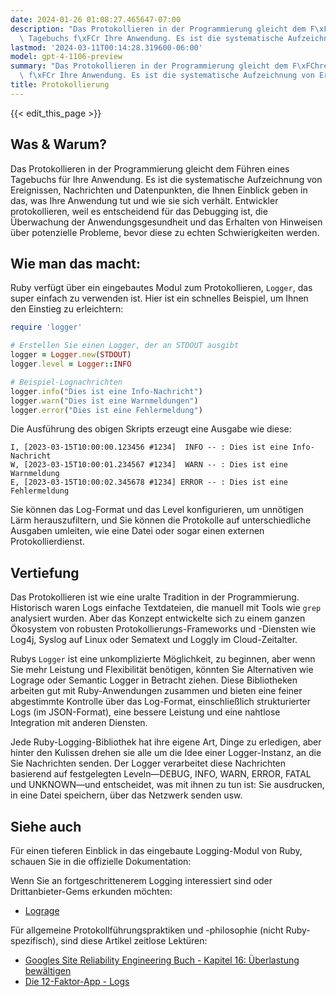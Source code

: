 ```yaml
---
date: 2024-01-26 01:08:27.465647-07:00
description: "Das Protokollieren in der Programmierung gleicht dem F\xFChren eines\
  \ Tagebuchs f\xFCr Ihre Anwendung. Es ist die systematische Aufzeichnung von Ereignissen,\u2026"
lastmod: '2024-03-11T00:14:28.319600-06:00'
model: gpt-4-1106-preview
summary: "Das Protokollieren in der Programmierung gleicht dem F\xFChren eines Tagebuchs\
  \ f\xFCr Ihre Anwendung. Es ist die systematische Aufzeichnung von Ereignissen,\u2026"
title: Protokollierung
---
```


{{< edit_this_page >}}

## Was & Warum?
Das Protokollieren in der Programmierung gleicht dem Führen eines Tagebuchs für Ihre Anwendung. Es ist die systematische Aufzeichnung von Ereignissen, Nachrichten und Datenpunkten, die Ihnen Einblick geben in das, was Ihre Anwendung tut und wie sie sich verhält. Entwickler protokollieren, weil es entscheidend für das Debugging ist, die Überwachung der Anwendungsgesundheit und das Erhalten von Hinweisen über potenzielle Probleme, bevor diese zu echten Schwierigkeiten werden.

## Wie man das macht:
Ruby verfügt über ein eingebautes Modul zum Protokollieren, `Logger`, das super einfach zu verwenden ist. Hier ist ein schnelles Beispiel, um Ihnen den Einstieg zu erleichtern:

```ruby
require 'logger'

# Erstellen Sie einen Logger, der an STDOUT ausgibt
logger = Logger.new(STDOUT)
logger.level = Logger::INFO

# Beispiel-Lognachrichten
logger.info("Dies ist eine Info-Nachricht")
logger.warn("Dies ist eine Warnmeldungen")
logger.error("Dies ist eine Fehlermeldung")
```

Die Ausführung des obigen Skripts erzeugt eine Ausgabe wie diese:

```
I, [2023-03-15T10:00:00.123456 #1234]  INFO -- : Dies ist eine Info-Nachricht
W, [2023-03-15T10:00:01.234567 #1234]  WARN -- : Dies ist eine Warnmeldung
E, [2023-03-15T10:00:02.345678 #1234] ERROR -- : Dies ist eine Fehlermeldung
```

Sie können das Log-Format und das Level konfigurieren, um unnötigen Lärm herauszufiltern, und Sie können die Protokolle auf unterschiedliche Ausgaben umleiten, wie eine Datei oder sogar einen externen Protokollierdienst.

## Vertiefung
Das Protokollieren ist wie eine uralte Tradition in der Programmierung. Historisch waren Logs einfache Textdateien, die manuell mit Tools wie `grep` analysiert wurden. Aber das Konzept entwickelte sich zu einem ganzen Ökosystem von robusten Protokollierungs-Frameworks und -Diensten wie Log4j, Syslog auf Linux oder Sematext und Loggly im Cloud-Zeitalter.

Rubys `Logger` ist eine unkomplizierte Möglichkeit, zu beginnen, aber wenn Sie mehr Leistung und Flexibilität benötigen, könnten Sie Alternativen wie Lograge oder Semantic Logger in Betracht ziehen. Diese Bibliotheken arbeiten gut mit Ruby-Anwendungen zusammen und bieten eine feiner abgestimmte Kontrolle über das Log-Format, einschließlich strukturierter Logs (im JSON-Format), eine bessere Leistung und eine nahtlose Integration mit anderen Diensten.

Jede Ruby-Logging-Bibliothek hat ihre eigene Art, Dinge zu erledigen, aber hinter den Kulissen drehen sie alle um die Idee einer Logger-Instanz, an die Sie Nachrichten senden. Der Logger verarbeitet diese Nachrichten basierend auf festgelegten Leveln—DEBUG, INFO, WARN, ERROR, FATAL und UNKNOWN—und entscheidet, was mit ihnen zu tun ist: Sie ausdrucken, in eine Datei speichern, über das Netzwerk senden usw.

## Siehe auch
Für einen tieferen Einblick in das eingebaute Logging-Modul von Ruby, schauen Sie in die offizielle Dokumentation:

Wenn Sie an fortgeschrittenerem Logging interessiert sind oder Drittanbieter-Gems erkunden möchten:
- [Lograge](https://github.com/roidrage/lograge)

Für allgemeine Protokollführungspraktiken und -philosophie (nicht Ruby-spezifisch), sind diese Artikel zeitlose Lektüren:
- [Googles Site Reliability Engineering Buch - Kapitel 16: Überlastung bewältigen](https://sre.google/sre-book/handling-overload/#log-messages)
- [Die 12-Faktor-App - Logs](https://12factor.net/logs)
